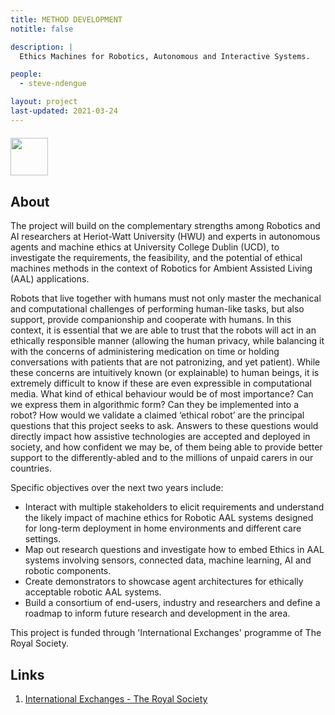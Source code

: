 ```yaml
---
title: METHOD DEVELOPMENT
notitle: false

description: |
  Ethics Machines for Robotics, Autonomous and Interactive Systems.

people:
  - steve-ndengue

layout: project
last-updated: 2021-03-24
---
```


<img style="padding-top:5pt;" src="https://care.hw.ac.uk/img/logos/royal-society.png" height="60pt">

## About

<p>
The project will build on the complementary strengths among Robotics and AI researchers at Heriot-Watt University (HWU) and experts in autonomous agents and machine ethics at University College Dublin (UCD), to investigate the requirements, the feasibility, and the potential of ethical machines methods in the context of Robotics for Ambient Assisted Living (AAL) applications.
</p>

<p>
Robots that live together with humans must not only master the mechanical and computational challenges of performing human-like tasks, but also support, provide companionship and cooperate with humans. In this context, it is essential that we are able to trust that the robots will act in an ethically responsible manner (allowing the human privacy, while balancing it with the concerns of administering medication on time or holding conversations with patients that are not patronizing, and yet patient). While these concerns are intuitively known (or explainable) to human beings, it is extremely difficult to know if these are even expressible in computational media. What kind of ethical behaviour would be of most importance? Can we express them in algorithmic form? Can they be implemented into a robot? How would we validate a claimed ‘ethical robot’ are the principal questions that this project seeks to ask. Answers to these questions would directly impact how assistive technologies are accepted and deployed in society, and how confident we may be, of them being able to provide better support to the differently-abled and to the millions of unpaid carers in our countries.
</p>

<p>
Specific objectives over the next two years include:
<ul>
  <li>Interact with multiple stakeholders to elicit requirements and understand the likely impact of machine ethics for Robotic AAL systems designed for long-term deployment in home environments and different care settings.</li>
  <li>Map out research questions and investigate how to embed Ethics in AAL systems involving sensors, connected data, machine learning, AI and robotic components.</li>
  <li>Create demonstrators to showcase agent architectures for ethically acceptable robotic AAL systems.</li>
  <li>Build a consortium of end-users, industry and researchers and define a roadmap to inform future research and development in the area.</li>
</ul>
</p>

This project is funded through 'International Exchanges' programme of The Royal Society.

## Links

1. <a href="https://royalsociety.org/grants-schemes-awards/grants/international-exchanges/">International Exchanges - The Royal Society</a>
